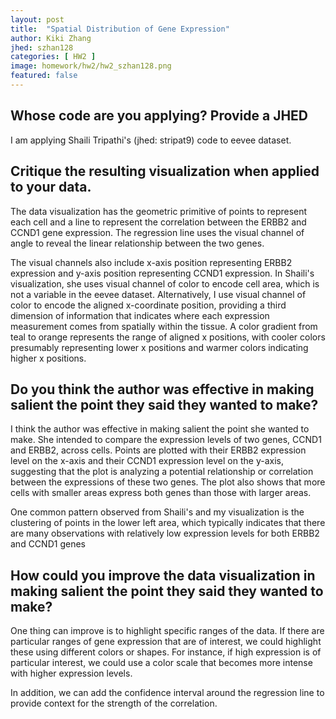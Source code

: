 ```yaml
---
layout: post
title:  "Spatial Distribution of Gene Expression"
author: Kiki Zhang
jhed: szhan128
categories: [ HW2 ]
image: homework/hw2/hw2_szhan128.png
featured: false
---
```


## Whose code are you applying? Provide a JHED
I am applying Shaili Tripathi's (jhed: stripat9) code to eevee dataset. 

## Critique the resulting visualization when applied to your data.
The data visualization has the geometric primitive of points to represent each cell and a line to represent the correlation between the ERBB2 and CCND1 gene expression. The regression line uses the visual channel of angle to reveal the linear relationship between the two genes.

The visual channels also include x-axis position representing ERBB2 expression and y-axis position representing CCND1 expression. In Shaili's visualization, she uses visual channel of color to encode cell area, which is not a variable in the eevee dataset. Alternatively, I use visual channel of color to encode the aligned x-coordinate position, providing a third dimension of information that indicates where each expression measurement comes from spatially within the tissue. A color gradient from teal to orange represents the range of aligned x positions, with cooler colors presumably representing lower x positions and warmer colors indicating higher x positions. 

 
## Do you think the author was effective in making salient the point they said they wanted to make? 
I think the author was effective in making salient the point she wanted to make. She intended to compare the expression levels of two genes, CCND1 and ERBB2, across cells. Points are plotted with their ERBB2 expression level on the x-axis and their CCND1 expression level on the y-axis, suggesting that the plot is analyzing a potential relationship or correlation between the expressions of these two genes. The plot also shows that more cells with smaller areas express both genes than those with larger areas.

One common pattern observed from Shaili's and my visualization is the clustering of points in the lower left area, which typically indicates that there are many observations with relatively low expression levels for both ERBB2 and CCND1 genes


## How could you improve the data visualization in making salient the point they said they wanted to make? 
One thing can improve is to highlight specific ranges of the data. If there are particular ranges of gene expression that are of interest, we could highlight these using different colors or shapes. For instance, if high expression is of particular interest, we could use a color scale that becomes more intense with higher expression levels. 

In addition, we can add the confidence interval around the regression line to provide context for the strength of the correlation.